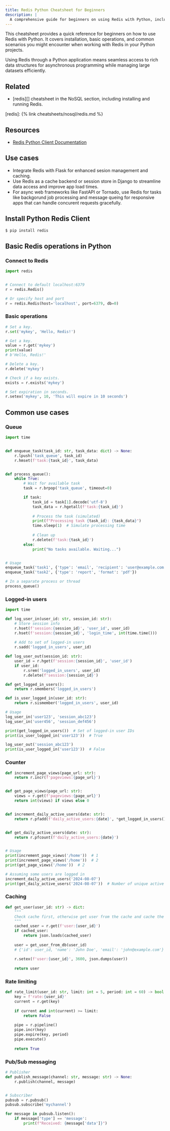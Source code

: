 ```yaml
---
title: Redis Python Cheatsheet for Beginners
description: |
  A comprehensive guide for beginners on using Redis with Python, including setup, basic operations, and common use cases.
---
```


This cheatsheet provides a quick reference for beginners on how to use Redis with Python. It covers installation, basic operations, and common scenarios you might encounter when working with Redis in your Python projects.

Using Redis through a Python application means seamless access to rich data structures for asynchronous programming while managing large datasets efficiently.

## Related

- [redis][] cheatsheet in the NoSQL section, including installing and running Redis.

[redis]: {% link cheatsheets/nosql/redis.md %}

## Resources

- [Redis Python Client Documentation](https://redis-py.readthedocs.io/)

## Use cases

- Integrate Redis with Flask for enhanced sesion management and caching.
- Use Redis as a cache backend or session store in Django to streamline data access and improve app load times.
- For async web frameworks like FastAPI or Tornado, use Redis for tasks like backgorund job processing and message queing for responsive apps that can handle concurent requests gracefully.

## Install Python Redis Client

```sh
$ pip install redis
```

## Basic Redis operations in Python

### Connect to Redis

```python
import redis


# Connect to default localhost:6379
r = redis.Redis()

# Or specify host and port
r = redis.Redis(host='localhost', port=6379, db=0)
```

### Basic operations

```python
# Set a key.
r.set('mykey', 'Hello, Redis!')
```

```python
# Get a key.
value = r.get('mykey')
print(value)  
# b'Hello, Redis!'
```

```python
# Delete a key.
r.delete('mykey')
```

```python
# Check if a key exists.
exists = r.exists('mykey')
```

```python
# Set expiration in seconds.
r.setex('mykey', 10, 'This will expire in 10 seconds')
```


## Common use cases

### Queue

```python
import time


def enqueue_task(task_id: str, task_data: dict) -> None:
    r.lpush('task_queue', task_id)
    r.hmset(f'task:{task_id}', task_data)


def process_queue():
    while True:
        # Wait for available task
        task = r.brpop('task_queue', timeout=0)

        if task:
            task_id = task[1].decode('utf-8')
            task_data = r.hgetall(f'task:{task_id}')
            
            # Process the task (simulated)
            print(f"Processing task {task_id}: {task_data}")
            time.sleep(1)  # Simulate processing time
            
            # Clean up
            r.delete(f'task:{task_id}')
        else:
            print("No tasks available. Waiting...")


# Usage
enqueue_task('task1', {'type': 'email', 'recipient': 'user@example.com'})
enqueue_task('task2', {'type': 'report', 'format': 'pdf'})

# In a separate process or thread
process_queue()
```

### Logged-in users

```python
import time

def log_user_in(user_id: str, session_id: str):
    # Store session info
    r.hset(f'session:{session_id}', 'user_id', user_id)
    r.hset(f'session:{session_id}', 'login_time', int(time.time()))
    
    # Add to set of logged-in users
    r.sadd('logged_in_users', user_id)

def log_user_out(session_id: str):
    user_id = r.hget(f'session:{session_id}', 'user_id')
    if user_id:
        r.srem('logged_in_users', user_id)
        r.delete(f'session:{session_id}')

def get_logged_in_users():
    return r.smembers('logged_in_users')

def is_user_logged_in(user_id: str):
    return r.sismember('logged_in_users', user_id)

# Usage
log_user_in('user123', 'session_abc123')
log_user_in('user456', 'session_def456')

print(get_logged_in_users())  # Set of logged-in user IDs
print(is_user_logged_in('user123'))  # True

log_user_out('session_abc123')
print(is_user_logged_in('user123'))  # False
```

### Counter

```python
def increment_page_views(page_url: str):
    return r.incr(f'pageviews:{page_url}')


def get_page_views(page_url: str):
    views = r.get(f'pageviews:{page_url}')
    return int(views) if views else 0


def increment_daily_active_users(date: str):
    return r.pfadd(f'daily_active_users:{date}', *get_logged_in_users())


def get_daily_active_users(date: str):
    return r.pfcount(f'daily_active_users:{date}')


# Usage
print(increment_page_views('/home'))  # 1
print(increment_page_views('/home'))  # 2
print(get_page_views('/home'))  # 2

# Assuming some users are logged in
increment_daily_active_users('2024-08-07')
print(get_daily_active_users('2024-08-07'))  # Number of unique active users
```

### Caching

```python
def get_user(user_id: str) -> dict:
    """
    Check cache first, otherwise get user from the cache and cache the data for an hour.
    """
    cached_user = r.get(f'user:{user_id}')
    if cached_user:
        return json.loads(cached_user)
    
    user = get_user_from_db(user_id)
    # {'id': user_id, 'name': 'John Doe', 'email': 'john@example.com'}
    
    r.setex(f'user:{user_id}', 3600, json.dumps(user))
    
    return user
```

### Rate limiting

```python
def rate_limit(user_id: str, limit: int = 5, period: int = 60) -> bool:
    key = f'rate:{user_id}'
    current = r.get(key)
    
    if current and int(current) >= limit:
        return False
    
    pipe = r.pipeline()
    pipe.incr(key)
    pipe.expire(key, period)
    pipe.execute()
    
    return True
```

### Pub/Sub messaging

```python
# Publisher
def publish_message(channel: str, message: str) -> None:
    r.publish(channel, message)


# Subscriber
pubsub = r.pubsub()
pubsub.subscribe('mychannel')

for message in pubsub.listen():
    if message['type'] == 'message':
        print(f"Received: {message['data']}")
```
